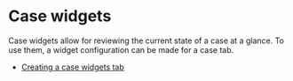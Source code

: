 # Case widgets

Case widgets allow for reviewing the current state of a case at a glance. To use them, a widget configuration can be
made for a case tab.

- [Creating a case widgets tab](creating-case-widgets-tab.md)
